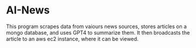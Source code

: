 # AI-News
This program scrapes data from vaiours news sources, stores articles on a mongo database, and uses GPT4 to summarize them. It then broadcasts the article to an aws ec2 instance, where it can be viewed.
